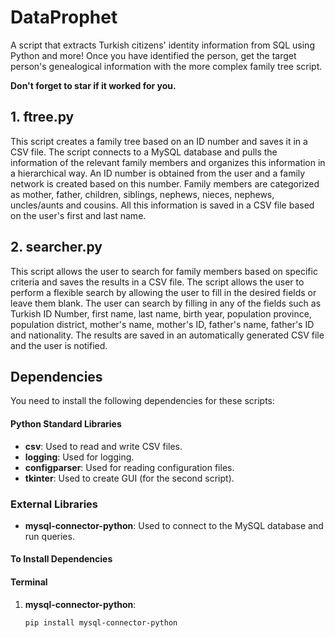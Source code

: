 # DataProphet
A script that extracts Turkish citizens' identity information from SQL using Python and more!
Once you have identified the person, get the target person's genealogical information with the more complex family tree script.

**Don't forget to star if it worked for you.**

## 1. ftree.py

This script creates a family tree based on an ID number and saves it in a CSV file. The script connects to a MySQL database and pulls the information of the relevant family members and organizes this information in a hierarchical way. An ID number is obtained from the user and a family network is created based on this number. Family members are categorized as mother, father, children, siblings, nephews, nieces, nephews, uncles/aunts and cousins. All this information is saved in a CSV file based on the user's first and last name.

## 2. searcher.py

This script allows the user to search for family members based on specific criteria and saves the results in a CSV file. The script allows the user to perform a flexible search by allowing the user to fill in the desired fields or leave them blank. The user can search by filling in any of the fields such as Turkish ID Number, first name, last name, birth year, population province, population district, mother's name, mother's ID, father's name, father's ID and nationality. The results are saved in an automatically generated CSV file and the user is notified.

## Dependencies

You need to install the following dependencies for these scripts:

#### Python Standard Libraries
- **csv**: Used to read and write CSV files.
- **logging**: Used for logging.
- **configparser**: Used for reading configuration files.
- **tkinter**: Used to create GUI (for the second script).

### External Libraries
- **mysql-connector-python**: Used to connect to the MySQL database and run queries.

#### To Install Dependencies

#### Terminal
1. **mysql-connector-python**:
   ```bash
   pip install mysql-connector-python
